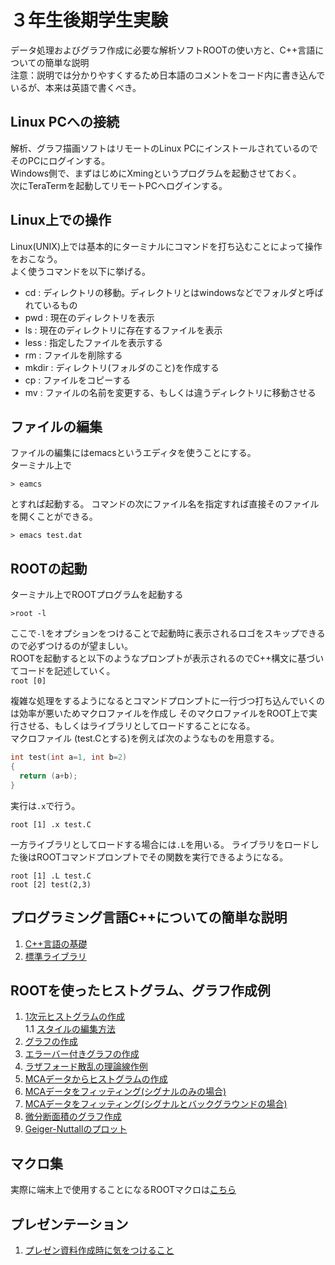 # ３年生後期学生実験
データ処理およびグラフ作成に必要な解析ソフトROOTの使い方と、C++言語についての簡単な説明  
注意：説明では分かりやすくするため日本語のコメントをコード内に書き込んでいるが、本来は英語で書くべき。  

## Linux PCへの接続  
解析、グラフ描画ソフトはリモートのLinux PCにインストールされているのでそのPCにログインする。  
Windows側で、まずはじめにXmingというプログラムを起動させておく。  
次にTeraTermを起動してリモートPCへログインする。  

## Linux上での操作
Linux(UNIX)上では基本的にターミナルにコマンドを打ち込むことによって操作をおこなう。  
よく使うコマンドを以下に挙げる。  
* cd : ディレクトリの移動。ディレクトリとはwindowsなどでフォルダと呼ばれているもの  
* pwd : 現在のディレクトリを表示  
* ls : 現在のディレクトリに存在するファイルを表示  
* less : 指定したファイルを表示する  
* rm : ファイルを削除する
* mkdir : ディレクトリ(フォルダのこと)を作成する  
* cp : ファイルをコピーする  
* mv : ファイルの名前を変更する、もしくは違うディレクトリに移動させる

## ファイルの編集　　
ファイルの編集にはemacsというエディタを使うことにする。  
ターミナル上で
```
> eamcs
```
とすれば起動する。
コマンドの次にファイル名を指定すれば直接そのファイルを開くことができる。
```
> emacs test.dat
```

## ROOTの起動
ターミナル上でROOTプログラムを起動する

```>root -l```

ここで`-l`をオプションをつけることで起動時に表示されるロゴをスキップできるので必ずつけるのが望ましい。  
ROOTを起動すると以下のようなプロンプトが表示されるのでC++構文に基づいてコードを記述していく。     
```root [0] ```   

複雑な処理をするようになるとコマンドプロンプトに一行づつ打ち込んでいくのは効率が悪いためマクロファイルを作成し
そのマクロファイルをROOT上で実行させる、もしくはライブラリとしてロードすることになる。   
マクロファイル (test.Cとする)を例えば次のようなものを用意する。
```c++
int test(int a=1, int b=2)
{
  return (a+b);
}
```    

実行は`.x`で行う。  

```root [1] .x test.C```   

一方ライブラリとしてロードする場合には`.L`を用いる。
ライブラリをロードした後はROOTコマンドプロンプトでその関数を実行できるようになる。  

```
root [1] .L test.C
root [2] test(2,3)
```

## プログラミング言語C++についての簡単な説明
1. [C++言語の基礎](notebooks/basic_cpp_001.html)  
2. [標準ライブラリ](notebooks/basic_cpp_002.html)  

## ROOTを使ったヒストグラム、グラフ作成例
1. [1次元ヒストグラムの作成](notebooks/basic_root_001.html)  
1.1 [スタイルの編集方法](notebooks/basic_root_009.md)
2. [グラフの作成](notebooks/basic_root_002.html)
3. [エラーバー付きグラフの作成](notebooks/basic_root_003.html)
4. [ラザフォード散乱の理論線作例](notebooks/basic_root_004.html)
5. [MCAデータからヒストグラムの作成](notebooks/basic_root_005.html)  
6. [MCAデータをフィッティング(シグナルのみの場合)](notebooks/basic_root_006.html)
7. [MCAデータをフィッティング(シグナルとバックグラウンドの場合)](notebooks/basic_root_007.html)  
8. [微分断面積のグラフ作成](notebooks/basic_root_008.html)  
9. [Geiger-Nuttallのプロット](notebooks/basic_root_009.html)

## マクロ集
実際に端末上で使用することになるROOTマクロは[こちら](macros/README.md)

## プレゼンテーション
1. [プレゼン資料作成時に気をつけること](notebooks/presentation_001.md)  
